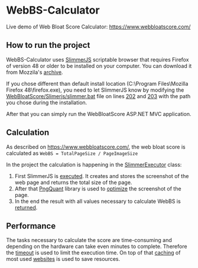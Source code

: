 # WebBS-Calculator

Live demo of Web Bloat Score Calculator: https://www.webbloatscore.com/

## How to run the project
WebBS-Calculator uses [SlimmerJS](https://github.com/laurentj/slimerjs) scriptable browser that requires Firefox of version 48 or older to be installed on your computer.
You can download it from Mozzila's [archive](https://ftp.mozilla.org/pub/firefox/releases/48.0/). 

If you chose different than default install location (C:\Program Files\Mozilla Firefox 48\firefox.exe), you need to let SlimmerJS know by modifying the [WebBloatScore/Slimerjs/slimmer.bat](https://github.com/ZSvedic/WebBS-Calculator/blob/master/WebBloatScore/Slimerjs/slimerjs.bat)
file on lines [202](https://github.com/ZSvedic/WebBS-Calculator/blob/master/WebBloatScore/Slimerjs/slimerjs.bat#L202) and [203](https://github.com/ZSvedic/WebBS-Calculator/blob/master/WebBloatScore/Slimerjs/slimerjs.bat#L203) with the path you chose during the installation.

After that you can simply run the WebBloatScore ASP.NET MVC application.
 
## Calculation
As described on https://www.webbloatscore.com/, the web bloat score is calculated as `WebBS = TotalPageSize / PageImageSize`

In the project the calculation is happening in the [SlimmerExecutor](https://github.com/ZSvedic/WebBS-Calculator/blob/master/WebBloatScore/Models/SlimerExecutor.cs) class:
1. First SlimmerJS is [executed](https://github.com/ZSvedic/WebBS-Calculator/blob/master/WebBloatScore/Models/SlimerExecutor.cs#L70). It creates and stores the screenshot of the web page and returns the total size of the page.
2. After that [PngQuant](https://github.com/kornelski/pngquant) library is used to [optimize](https://github.com/ZSvedic/WebBS-Calculator/blob/master/WebBloatScore/Models/SlimerExecutor.cs#L125) the screenshot of the page.
3. In the end the result with all values necessary to calculate WebBS is [returned](https://github.com/ZSvedic/WebBS-Calculator/blob/master/WebBloatScore/Models/SlimerExecutor.cs#L110).

## Performance
The tasks necessary to calculate the score are time-consuming and depending on the hardware can take even minutes to complete.
Therefore the [timeout](https://github.com/ZSvedic/WebBS-Calculator/blob/master/WebBloatScore/Controllers/HomeController.cs#L93) is used
to limit the execution time. On top of that [caching](https://github.com/ZSvedic/WebBS-Calculator/blob/master/WebBloatScore/Controllers/HomeController.cs#L85) of most used [websites](https://github.com/ZSvedic/WebBS-Calculator/blob/master/WebBloatScore/Utilities.cs#L16) is used to save resources.

